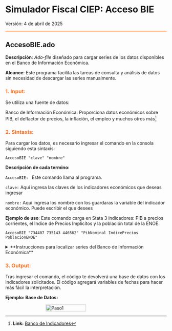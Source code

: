 # Simulador Fiscal CIEP: Acceso BIE

Versión: 4 de abril de 2025


<hr style="border: none; height: 2px; background-color: #ff7020;">

## AccesoBIE.ado
**Descripción**: *Ado-file* diseñado para cargar series de los datos disponibles en el Banco de Información Económica. 

**Alcance**: Este programa facilita las tareas de consulta y análisis de datos sin necesidad de descargar las series manualmente.


<h3 style="color: #ff7020;">1. Input:</h3>

Se utiliza una fuente de datos:

Banco de Información Económica:  Proporciona datos económicos sobre PIB, el deflactor de precios, la inflación, el empleo y muchos otros más[^1] 

<h3 style="color: #ff7020;">2. Sintaxis:</h3>

Para cargar los datos, es necesario ingresar el comando en la consola siguiendo esta sintaxis:

`AccesoBIE "clave" "nombre"`

**Descripción de cada termino:**

`AccesoBIE: ` Este comando llama al programa.

`clave:` Aquí ingresa las claves de los indicadores económicos que deseas ingresar

`nombre:` Aquí ingresa los nombre con los guardaras la variable del indicador económico. Puede escribir el que desees

**Ejemplo de uso**:
Este comando carga en Stata 3 indicadores: PIB a precios corrientes, el Indice de Precios Implicítos y la población total de la ENOE. 

`AccesoBIE "734407 735143 446562" "PibNominal IndicePrecios PoblacionENOE"`


<details>
  <summary>**Instrucciones para localizar series del Banco de Información Económica**</summary>

Pasos para encontrar código de la serie:

1. Ingresa a [Banco de Información Económica (BIE)](https://www.inegi.org.mx/app/indicadores/default.aspx?tm=0#tabMCcollapse-Indicadores)

2. Busca el indicador económico. En este caso se está eligiendo "Población ocupada, subocupada y desocupada". 
<div style="display: flex; justify-content: center; align-items: center;">
    <img src="images/AccesoBIE/Paso1.png" style="width: 50%; height: auto;" alt="Paso1">
</div>

3. Localiza el código de la serie y copialo.
<div style="display: flex; justify-content: center; align-items: center;">
    <img src="images/AccesoBIE/Paso2.png" style="width: 50%; height: auto;" alt="Paso1">
</div>
 
  
</details>


<h3 style="color: #ff7020;">3. Output:</h3>

Tras ingresar el comando, el código te devolverá una base de datos con los indicadores solicitados. El código agregará variables de fechas para hacer más fácil la interpretación.

**Ejemplo: Base de Datos:** 
 
<div style="display: flex; justify-content: center; align-items: center;">
    <img src="images/AccesoBIE/BaseDeDatos.png" style="width: 50%; height: auto;" alt="Paso1">
</div>
 


[^1]: **Link:** [Banco de Indicadores](https://www.inegi.org.mx/app/indicadores/) 
